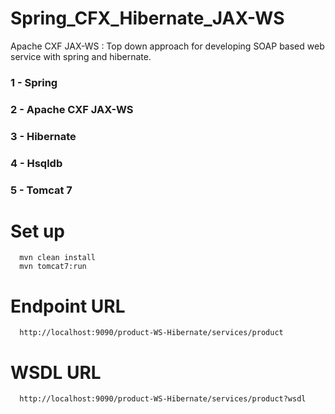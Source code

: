 # Spring_CFX_Hibernate_JAX-WS
Apache CXF JAX-WS : Top down approach for developing SOAP based web service with spring and hibernate.

### 1 - Spring
### 2 - Apache CXF JAX-WS
### 3 - Hibernate
### 4 - Hsqldb
### 5 - Tomcat 7

# Set up
      mvn clean install
      mvn tomcat7:run 

# Endpoint URL 
      http://localhost:9090/product-WS-Hibernate/services/product

# WSDL URL
      http://localhost:9090/product-WS-Hibernate/services/product?wsdl
